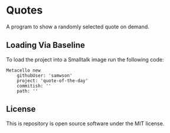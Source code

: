 # Quotes

A program to show a randomly selected quote on demand.

## Loading Via Baseline

To load the project into a Smalltalk image run the following code:

```smalltalk
Metacello new
    githubUser: 'samwson'
    project: 'quote-of-the-day'
    commitish: ''
    path: ''
```

## License

This is repository is open source software under the MIT license.

